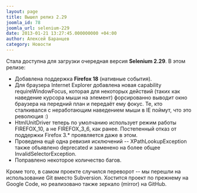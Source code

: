 ```yaml
---
layout: page
title: Вышел релиз 2.29
joomla_id: 78
joomla_url: selenium-229
date: 2013-01-21 13:27:45.000000000 +04:00
author: Алексей Баранцев
category: Новости
---
```

<p>Стала доступна для загрузки очередная версия <strong>Selenium 2.29</strong>. В этом релизе:</p>
<ul>
<li>Добавлена поддержка <strong>Firefox 18</strong> (нативные события).</li>
<li>Для браузера Internet Explorer добавлена новая capability requireWindowFocus, которая для некоторых действий (таких как наведение курсора мыши на элемент) форсированно выводит окно браузера на передний план и передаёт ему фокус. Те, кто сталкивался с неработающим наведением мыши в IE поймут, что это революция :)</li>
<li>HtmlUnitDriver теперь по умолчанию использует режим работы FIREFOX_10, а не FIREFOX_3_6, как ранее. Постепенный отказ от поддержки Firefox 3.* проявляется даже в этом.</li>
<li>Проведена ещё одна ревизия исключений -- XPathLookupException также объявлено deprecated и заменено на более общее InvalidSelectorException.</li>
<li>Поправлено некоторое количество багов.</li>
</ul>
<p>Кроме того, в самом проекте случился переворот -- мы перешли на использование Git вместо Subversion. Хостится проект по прежнему на Google Code, но реализовано также зеркало (mirror) на GitHub.</p>
